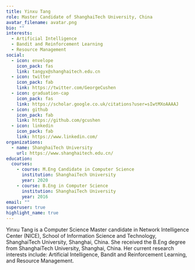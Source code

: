 ```yaml
---
title: Yinxu Tang
role: Master Candidate of ShanghaiTech University, China
avatar_filename: avatar.png
bio: ""
interests:
  - Artificial Intelligence
  - Bandit and Reinforcement Learning
  - Resource Management
social:
  - icon: envelope
    icon_pack: fas
    link: tangyx@shanghaitech.edu.cn
  - icon: twitter
    icon_pack: fab
    link: https://twitter.com/GeorgeCushen
  - icon: graduation-cap
    icon_pack: fas
    link: https://scholar.google.co.uk/citations?user=sIwtMXoAAAAJ
  - icon: github
    icon_pack: fab
    link: https://github.com/gcushen
  - icon: linkedin
    icon_pack: fab
    link: https://www.linkedin.com/
organizations:
  - name: ShanghaiTech University
    url: https://www.shanghaitech.edu.cn/
education:
  courses:
    - course: M.Eng Candidate in Computer Science
      institution: ShanghaiTech University
      year: 2020
    - course: B.Eng in Computer Science
      institution: ShanghaiTech University
      year: 2016
email: ""
superuser: true
highlight_name: true
---
```

Yinxu Tang is a Computer Science Master candidate in Network Intelligence Center (NICE), [](https://nice.sist.shanghaitech.edu.cn/)School of Information Science and Technology, ShanghaiTech University, Shanghai, China. She received the B.Eng degree from ShanghaiTech University, Shanghai, China. Her current research interests include: Artificial Intelligence, Bandit and Reinforcement Learning, and Resource Management.